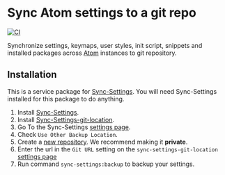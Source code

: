 # Sync Atom settings to a git repo

[![CI](https://github.com/UziTech/sync-settings-git-location/workflows/CI/badge.svg)](https://github.com/UziTech/sync-settings-git-location/actions)

Synchronize settings, keymaps, user styles, init script, snippets and installed packages across [Atom](https://atom.io) instances to git repository.

## Installation

This is a service package for [Sync-Settings](https://atom.io/packages/sync-settings). You will need Sync-Settings installed for this package to do anything.

1. Install [Sync-Settings](https://atom.io/packages/sync-settings).
2. Install [Sync-Settings-git-location](https://atom.io/packages/sync-settings-git-location).
3. Go To the Sync-Settings [settings page](atom://config/packages/sync-settings).
4. Check `Use Other Backup Location`.
5. Create a [new repository](https://github.com/new). We recommend making it **private**.
6. Enter the url in the `Git URL` setting on the `sync-settings-git-location` [settings page](atom://config/packages/sync-settings-git-location)
7. Run command `sync-settings:backup` to backup your settings.
